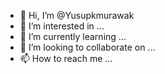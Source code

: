 - 👋 Hi, I’m @Yusupkmurawak
- 👀 I’m interested in ...
- 🌱 I’m currently learning ...
- 💞️ I’m looking to collaborate on ...
- 📫 How to reach me ...

<!---
Yusupkmurawak/Yusupkmurawak is a ✨ special ✨ repository because its `README.md` (this file) appears on your GitHub profile.
You can click the Preview link to take a look at your changes.
--->
